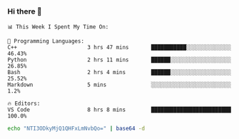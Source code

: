 ### Hi there 👋

<!--START_SECTION:waka-->
```text
📊 This Week I Spent My Time On: 

💬 Programming Languages: 
C++                      3 hrs 47 mins       ███████████░░░░░░░░░░░░░░   46.43% 
Python                   2 hrs 11 mins       ██████░░░░░░░░░░░░░░░░░░░   26.85% 
Bash                     2 hrs 4 mins        ██████░░░░░░░░░░░░░░░░░░░   25.52% 
Markdown                 5 mins              ░░░░░░░░░░░░░░░░░░░░░░░░░   1.2%

🔥 Editors: 
VS Code                  8 hrs 8 mins        █████████████████████████   100.0%
```


<!--END_SECTION:waka-->

```bash
echo "NTI3ODkyMjQ1QHFxLmNvbQo=" | base64 -d
```
